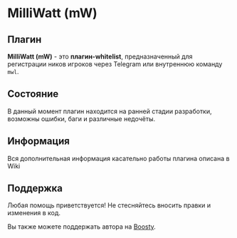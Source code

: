 # MilliWatt (mW)
## Плагин
**MilliWatt (mW)** - это **плагин-whitelist**, предназначенный для регистрации ников игроков через Telegram или внутреннюю команду `mwl`.

## Состояние
В данный момент плагин находится на ранней стадии разработки, возможны ошибки, баги и различные недочёты.

## Информация
Вся дополнительная информация касательно работы плагина описана в Wiki

## Поддержка
Любая помощь приветствуется! Не стесняйтесь вносить правки и изменения в код.

Вы также можете поддержать автора на [Boosty](https://boosty.to/tskmrkh).
